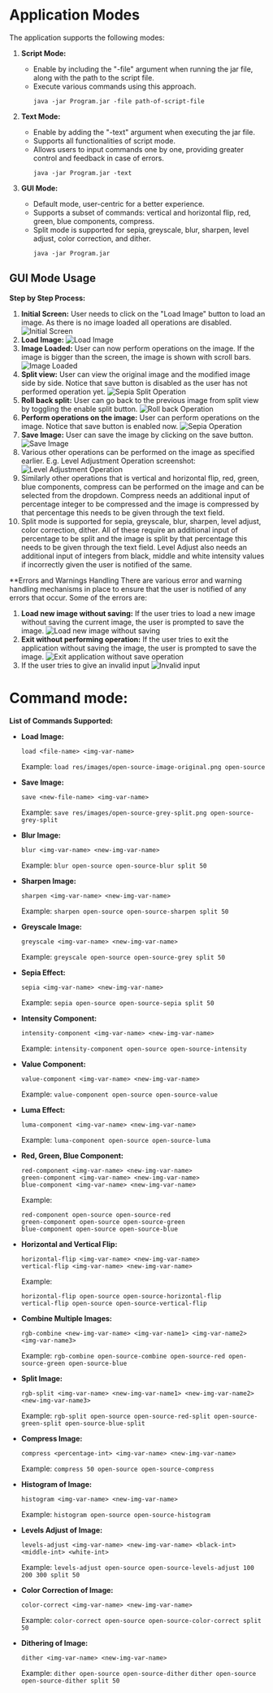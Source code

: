# Application Modes

The application supports the following modes:

1. **Script Mode:**
   - Enable by including the "-file" argument when running the jar file, along with the path to the script file.
   - Execute various commands using this approach.
     ```
     java -jar Program.jar -file path-of-script-file
     ```

2. **Text Mode:**
   - Enable by adding the "-text" argument when executing the jar file.
   - Supports all functionalities of script mode.
   - Allows users to input commands one by one, providing greater control and feedback in case of errors.
     ```
     java -jar Program.jar -text
     ```

3. **GUI Mode:**
   - Default mode, user-centric for a better experience.
   - Supports a subset of commands: vertical and horizontal flip, red, green, blue components, compress.
   - Split mode is supported for sepia, greyscale, blur, sharpen, level adjust, color correction, and dither.
     ```
     java -jar Program.jar
     ```

## GUI Mode Usage

**Step by Step Process:**

1. **Initial Screen:**
    User needs to click on the "Load Image" button to load an image. As there is no image loaded all operations are disabled.
   ![Initial Screen](res/screens/initial-screen.png)
2. **Load Image:**
   ![Load Image](res/screens/load-image.png)
3. **Image Loaded:**
    User can now perform operations on the image. If the image is bigger than the screen, the image is shown with scroll bars.
   ![Image Loaded](res/screens/image-loaded.png)
4. **Split view:** User can view the original image and the modified image side by side.
    Notice that save button is disabled as the user has not performed operation yet.
   ![Sepia Split Operation](res/screens/sepia-split.png)
5. **Roll back split:** User can go back to the previous image from split view by toggling the enable split button.
   ![Roll back Operation](res/screens/roll-back.png)
6. **Perform operations on the image:** User can perform operations on the image. Notice that save button is enabled now.
   ![Sepia Operation](res/screens/sepia.png)
7. **Save Image:** User can save the image by clicking on the save button.
   ![Save Image](res/screens/save-image.png)
8. Various other operations can be performed on the image as specified earlier.
    E.g. Level Adjustment Operation screenshot:
      ![Level Adjustment Operation](res/screens/level-adjust.png)
9. Similarly other operations that is vertical and horizontal flip, red, green, blue components, compress can be performed on the image and can be selected from the dropdown.
   Compress needs an additional input of percentage integer to be compressed and the image is compressed by that percentage this needs to be given through the text field.
10. Split mode is supported for sepia, greyscale, blur, sharpen, level adjust, color correction, dither.
    All of these require an additional input of percentage to be split and the image is split by that percentage this needs to be given through the text field.
    Level Adjust also needs an additional input of integers from black, middle and white intensity values if incorrectly given the user is notified of the same.

**Errors and Warnings Handling
There are various error and warning handling mechanisms in place to ensure that the user is notified of any errors that occur.
Some of the errors are:
1. **Load new image without saving:** If the user tries to load a new image without saving the current image, the user is prompted to save the image.
   ![Load new image without saving](res/screens/load-new-image-without-saving.png)
2. **Exit without performing operation:** If the user tries to exit the application without saving the image, the user is prompted to save the image.
   ![Exit application without save operation](res/screens/exit-without-saving.png)
3. If the user tries to give an invalid input
    ![Invalid input](res/screens/invalid-input.png)


# Command mode: 
**List of Commands Supported:**

   - **Load Image:**
     ```
     load <file-name> <img-var-name>
     ```
     Example: `load res/images/open-source-image-original.png open-source`

   - **Save Image:**
     ```
     save <new-file-name> <img-var-name>
     ```
     Example: `save res/images/open-source-grey-split.png open-source-grey-split`

   - **Blur Image:**
     ```
     blur <img-var-name> <new-img-var-name>
     ```
     Example: `blur open-source open-source-blur split 50`

   - **Sharpen Image:**
     ```
     sharpen <img-var-name> <new-img-var-name>
     ```
     Example: `sharpen open-source open-source-sharpen split 50`

   - **Greyscale Image:**
     ```
     greyscale <img-var-name> <new-img-var-name>
     ```
     Example: `greyscale open-source open-source-grey split 50`

   - **Sepia Effect:**
     ```
     sepia <img-var-name> <new-img-var-name>
     ```
     Example: `sepia open-source open-source-sepia split 50`

   - **Intensity Component:**
     ```
     intensity-component <img-var-name> <new-img-var-name>
     ```
     Example: `intensity-component open-source open-source-intensity`

   - **Value Component:**
     ```
     value-component <img-var-name> <new-img-var-name>
     ```
     Example: `value-component open-source open-source-value`

   - **Luma Effect:**
     ```
     luma-component <img-var-name> <new-img-var-name>
     ```
     Example: `luma-component open-source open-source-luma`

   - **Red, Green, Blue Component:**
     ```
     red-component <img-var-name> <new-img-var-name>
     green-component <img-var-name> <new-img-var-name>
     blue-component <img-var-name> <new-img-var-name>
     ```
     Example:
     ```
     red-component open-source open-source-red
     green-component open-source open-source-green
     blue-component open-source open-source-blue
     ```

   - **Horizontal and Vertical Flip:**
     ```
     horizontal-flip <img-var-name> <new-img-var-name>
     vertical-flip <img-var-name> <new-img-var-name>
     ```
     Example:
     ```
     horizontal-flip open-source open-source-horizontal-flip
     vertical-flip open-source open-source-vertical-flip
     ```

   - **Combine Multiple Images:**
     ```
     rgb-combine <new-img-var-name> <img-var-name1> <img-var-name2> <img-var-name3>
     ```
     Example: `rgb-combine open-source-combine open-source-red open-source-green open-source-blue`

   - **Split Image:**
     ```
     rgb-split <img-var-name> <new-img-var-name1> <new-img-var-name2> <new-img-var-name3>
     ```
     Example: `rgb-split open-source open-source-red-split open-source-green-split open-source-blue-split`

   - **Compress Image:**
     ```
     compress <percentage-int> <img-var-name> <new-img-var-name>
     ```
     Example: `compress 50 open-source open-source-compress`

   - **Histogram of Image:**
     ```
     histogram <img-var-name> <new-img-var-name>
     ```
     Example: `histogram open-source open-source-histogram`

   - **Levels Adjust of Image:**
     ```
     levels-adjust <img-var-name> <new-img-var-name> <black-int> <middle-int> <white-int>
     ```
     Example: `levels-adjust open-source open-source-levels-adjust 100 200 300 split 50`

   - **Color Correction of Image:**
     ```
     color-correct <img-var-name> <new-img-var-name>
     ```
     Example: `color-correct open-source open-source-color-correct split 50`

   - **Dithering of Image:**
     ```
     dither <img-var-name> <new-img-var-name>
     ```
     Example: `dither open-source open-source-dither`
	      `dither open-source open-source-dither split 50`

